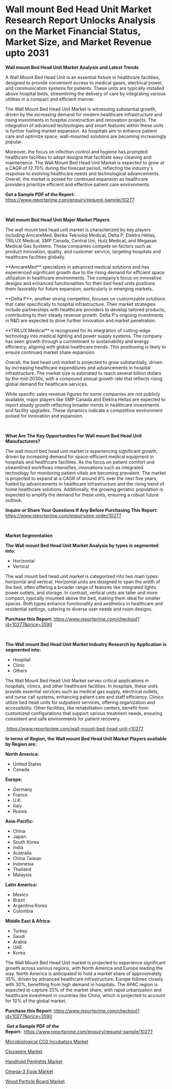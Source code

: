 <p><h1>Wall mount Bed Head Unit Market Research Report Unlocks Analysis on the Market Financial Status, Market Size, and Market Revenue upto 2031</h1></p><p><strong>Wall mount Bed Head Unit Market Analysis and Latest Trends</strong></p>
<p><p>A Wall Mount Bed Head Unit is an essential fixture in healthcare facilities, designed to provide convenient access to medical gases, electrical power, and communication systems for patients. These units are typically installed above hospital beds, streamlining the delivery of care by integrating various utilities in a compact and efficient manner.</p><p>The Wall Mount Bed Head Unit Market is witnessing substantial growth, driven by the increasing demand for modern healthcare infrastructure and rising investments in hospital construction and renovation projects. The integration of advanced technologies and smart features within these units is further fueling market expansion. As hospitals aim to enhance patient care and optimize space, wall-mounted solutions are becoming increasingly popular.</p><p>Moreover, the focus on infection control and hygiene has prompted healthcare facilities to adopt designs that facilitate easy cleaning and maintenance. The Wall Mount Bed Head Unit Market is expected to grow at a CAGR of 12.70% during the forecast period, reflecting the industry's response to evolving healthcare needs and technological advancements. Overall, the market is poised for continued expansion as healthcare providers prioritize efficient and effective patient care environments.</p></p>
<p><strong>Get a Sample PDF of the Report:&nbsp;</strong> <a href="https://www.reportprime.com/enquiry/request-sample/10277">https://www.reportprime.com/enquiry/request-sample/10277</a></p>
<p>&nbsp;</p>
<p><strong>Wall mount Bed Head Unit Major Market Players</strong></p>
<p><p>The wall mount bed head unit market is characterized by key players including AmcareMed, Berika Teknoloji Medical, Delta P, Elektra Hellas, TRILUX Medical, SMP Canada, Central Uni, Hutz Medical, and Megasan Medical Gas Systems. These companies compete on factors such as product innovation, quality, and customer service, targeting hospitals and healthcare facilities globally.</p><p>**AmcareMed** specializes in advanced medical solutions and has experienced significant growth due to the rising demand for efficient space utilization in healthcare environments. The company’s focus on innovative designs and enhanced functionalities for their bed head units positions them favorably for future expansion, particularly in emerging markets.</p><p>**Delta P**, another strong competitor, focuses on customizable solutions that cater specifically to hospital infrastructure. Their market strategies include partnerships with healthcare providers to develop tailored products, contributing to their steady revenue growth. Delta P's ongoing investments in R&D are expected to drive further innovation and market penetration.</p><p>**TRILUX Medical** is recognized for its integration of cutting-edge technology into medical lighting and power supply systems. The company has seen growth through a commitment to sustainability and energy efficiency, aligning with global healthcare trends. This positioning is likely to ensure continued market share expansion.</p><p>Overall, the bed head unit market is projected to grow substantially, driven by increasing healthcare expenditures and advancements in hospital infrastructure. The market size is estimated to reach several billion dollars by the mid-2030s, with a compound annual growth rate that reflects rising global demand for healthcare services.</p><p>While specific sales revenue figures for some companies are not publicly available, major players like SMP Canada and Elektra Hellas are expected to report steady growth reflecting broader trends in healthcare investments and facility upgrades. These dynamics indicate a competitive environment poised for innovation and expansion.</p></p>
<p>&nbsp;</p>
<p><strong>What Are The Key Opportunities For Wall mount Bed Head Unit Manufacturers?</strong></p>
<p><p>The wall mount bed head unit market is experiencing significant growth, driven by increasing demand for space-efficient medical equipment in hospitals and healthcare facilities. As the focus on patient comfort and streamlined workflows intensifies, innovations such as integrated technology for monitoring patient vitals are becoming prevalent. The market is projected to expand at a CAGR of around 8% over the next five years, fueled by advancements in healthcare infrastructure and the rising trend of home healthcare solutions. Additionally, the growing geriatric population is expected to amplify the demand for these units, ensuring a robust future outlook.</p></p>
<p><strong>Inquire or Share Your Questions If Any Before Purchasing This Report:</strong> <a href="https://www.reportprime.com/enquiry/pre-order/10277">https://www.reportprime.com/enquiry/pre-order/10277</a></p>
<p>&nbsp;</p>
<p><strong>Market Segmentation</strong></p>
<p><strong>The Wall mount Bed Head Unit Market Analysis by types is segmented into:</strong></p>
<p><ul><li>Horizontal</li><li>Vertical</li></ul></p>
<p><p>The wall mount bed head unit market is categorized into two main types: horizontal and vertical. Horizontal units are designed to span the width of the bed, often offering a broader range of features like integrated lights, power outlets, and storage. In contrast, vertical units are taller and more compact, typically mounted above the bed, making them ideal for smaller spaces. Both types enhance functionality and aesthetics in healthcare and residential settings, catering to diverse user needs and room designs.</p></p>
<p><strong>Purchase this Report:&nbsp;</strong><a href="https://www.reportprime.com/checkout?id=10277&price=3590">https://www.reportprime.com/checkout?id=10277&price=3590</a></p>
<p>&nbsp;</p>
<p><strong>The Wall mount Bed Head Unit Market Industry Research by Application is segmented into:</strong></p>
<p><ul><li>Hospital</li><li>Clinic</li><li>Others</li></ul></p>
<p><p>The Wall Mount Bed Head Unit Market serves critical applications in hospitals, clinics, and other healthcare facilities. In hospitals, these units provide essential services such as medical gas supply, electrical outlets, and nurse call systems, enhancing patient care and staff efficiency. Clinics utilize bed head units for outpatient services, offering organization and accessibility. Other facilities, like rehabilitation centers, benefit from customized configurations that support various treatment needs, ensuring consistent and safe environments for patient recovery.</p></p>
<p><a href="https://www.reportprime.com/wall-mount-bed-head-unit-r10277">&nbsp;https://www.reportprime.com/wall-mount-bed-head-unit-r10277</a></p>
<p><strong>In terms of Region, the Wall mount Bed Head Unit Market Players available by Region are:</strong></p>
<p>
    <p> <strong> North America: </strong>
        <ul>
            <li>United States</li>
            <li>Canada</li>
        </ul>
        </p> 
    <p> <strong> Europe: </strong>
        <ul>
            <li>Germany</li>
            <li>France</li>
            <li>U.K.</li>
            <li>Italy</li>
            <li>Russia</li>
        </ul>
        </p> 
    <p> <strong> Asia-Pacific: </strong>
        <ul>
            <li>China</li>
            <li>Japan</li>
            <li>South Korea</li>
            <li>India</li>
            <li>Australia</li>
            <li>China Taiwan</li>
            <li>Indonesia</li>
            <li>Thailand</li>
            <li>Malaysia</li>
        </ul>
        </p> 
    <p> <strong> Latin America: </strong>
        <ul>
            <li>Mexico</li>
            <li>Brazil</li>
            <li>Argentina Korea</li>
            <li>Colombia</li>
        </ul>
        </p> 
    <p> <strong> Middle East & Africa: </strong>
        <ul>
            <li>Turkey</li>
            <li>Saudi</li>
            <li>Arabia</li>
            <li>UAE</li>
            <li>Korea</li>
        </ul>
    </p>
    </p>
<p><p>The Wall Mount Bed Head Unit market is projected to experience significant growth across various regions, with North America and Europe leading the way. North America is anticipated to hold a market share of approximately 35%, driven by advanced healthcare infrastructure. Europe follows closely with 30%, benefiting from high demand in hospitals. The APAC region is expected to capture 25% of the market share, with rapid urbanization and healthcare investment in countries like China, which is projected to account for 10% of the global market.</p></p>
<p><strong>Purchase this Report: </strong><a href="https://www.reportprime.com/checkout?id=10277&price=3590">https://www.reportprime.com/checkout?id=10277&price=3590</a></p>
<p>&nbsp;<strong>Get a Sample PDF of the Report:&nbsp;&nbsp;</strong><a href="https://www.reportprime.com/enquiry/request-sample/10277">https://www.reportprime.com/enquiry/request-sample/10277</a></p>
<p><strong></strong></p>
<p><p><a href="https://medium.com/@jariartemva9/this-report-on-microbiological-co2-incubators-market-is-a-comprehensive-analysis-of-market-b11bad75fb72">Microbiological CO2 Incubators Market</a></p><p><a href="https://www.linkedin.com/pulse/clozapine-market-strategic-insights-product-evolution-segmentation-4kdfe?trackingId=YhIyezzpS9u5bsKXJJvDfw%3D%3D">Clozapine Market</a></p><p><a href="https://medium.com/@jariartemva9/the-handhold-penlights-market-prioritizes-cost-control-and-efficiency-enhancement-07bb30f820f1">Handhold Penlights Market</a></p><p><a href="https://issuu.com/reportprime-2/docs/omega-3-eggs-market-size-2030.pptx_625da43683139d">Omega-3 Eggs Market</a></p><p><a href="https://issuu.com/reportprime-2/docs/wood-particle-board-market-size-203_85a9fc0782a3d6">Wood Particle Board Market</a></p></p>